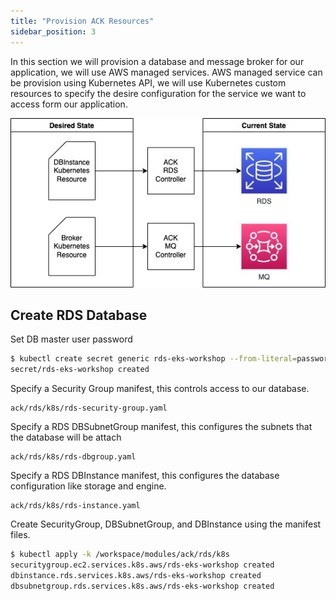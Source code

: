 ```yaml
---
title: "Provision ACK Resources"
sidebar_position: 3
---
```


In this section we will provision a database and message broker for our application, we will use AWS managed services.
AWS managed service can be provision using Kubernetes API, we will use Kubernetes custom resources to specify the desire
configuration for the service we want to access form our application.


![ACK reconciler concept](./assets/ack-desired-current.jpg)

## Create RDS Database

Set DB master user password
```bash
$ kubectl create secret generic rds-eks-workshop --from-literal=password="$(date +%s | sha256sum | base64 | head -c 32)" --namespace default
secret/rds-eks-workshop created
```

Specify a Security Group manifest, this controls access to our database.
```file
ack/rds/k8s/rds-security-group.yaml
```
Specify a RDS DBSubnetGroup manifest, this configures the subnets that the database will be attach
```file
ack/rds/k8s/rds-dbgroup.yaml
```
Specify a RDS DBInstance manifest, this configures the database configuration like storage and engine.
```file
ack/rds/k8s/rds-instance.yaml
```

Create SecurityGroup, DBSubnetGroup, and DBInstance using the manifest files.
```bash
$ kubectl apply -k /workspace/modules/ack/rds/k8s
securitygroup.ec2.services.k8s.aws/rds-eks-workshop created
dbinstance.rds.services.k8s.aws/rds-eks-workshop created
dbsubnetgroup.rds.services.k8s.aws/rds-eks-workshop created
```


<!-- TODO: Uncomment once MQ issue in ACK is resolved https://github.com/aws-controllers-k8s/community/issues/1517
## Create Amazon MQ Broker 

Set Broker admin user password
```bash
$ kubectl create secret generic mq-eks-workshop --from-literal=password="$(date +%s | sha256sum | base64 | head -c 32)" --namespace default
secret/mq-eks-workshop created
```

Specify a Security Group manifest, this controls access to our message broker.
```file
ack/mq/k8s/mq-security-group.yaml
```
Specify the Amazon MQ Broker manifest
```file
ack/mq/k8s/mq-broker.yaml
```


Create Security Group and Amazon MQ Broker using the manifest files.
```bash
$ kubectl apply -k /workspace/modules/ack/mq/k8s
broker.mq.services.k8s.aws/mq-eks-workshop created
```

After 10 minutes you can see in the AWS Console the RDS and MQ resouces are available.

Continue to the next section to export the binding information from the provisioned AWS managed services.

-->